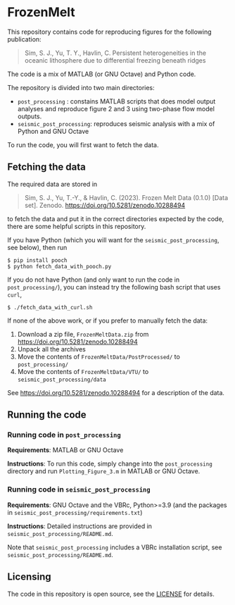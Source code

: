 # FrozenMelt

This repository contains code for reproducing figures for the following publication: 

> Sim, S. J., Yu, T. Y., Havlin, C. Persistent heterogeneities in the oceanic lithosphere due to differential freezing beneath ridges

The code is a mix of MATLAB (or GNU Octave) and Python code. 

The repository is divided into two main directories:

* `post_processing` : constains MATLAB scripts that does model output analyses and reproduce figure 2 and 3 using two-phase flow model outputs. 
* `seismic_post_processing`: reproduces seismic analysis with a mix of Python and GNU Octave

To run the code, you will first want to fetch the data.

## Fetching the data 

The required data are stored in 

> Sim, S. J., Yu, T.-Y., & Havlin, C. (2023). Frozen Melt Data (0.1.0) [Data set]. Zenodo. https://doi.org/10.5281/zenodo.10288494

to fetch the data and put it in the correct directories expected by the code, there
are some helpful scripts in this repository. 

If you have Python (which you will want for the `seismic_post_processing`, 
see below), then run

```commandline
$ pip install pooch
$ python fetch_data_with_pooch.py
```

If you do not have Python (and only want to run the code in `post_processing/`), you can 
instead try the following bash script that uses `curl`,

```commandline
$ ./fetch_data_with_curl.sh
```

If none of the above work, or if you prefer to manually fetch the data:

1. Download a zip file, `FrozenMeltData.zip` from https://doi.org/10.5281/zenodo.10288494
2. Unpack all the archives 
3. Move the contents of `FrozenMeltData/PostProcessed/` to `post_processing/`
4. Move the contents of `FrozenMeltData/VTU/` to `seismic_post_processing/data`

See https://doi.org/10.5281/zenodo.10288494 for a description of the data.

## Running the code 

### Running code in `post_processing`

**Requirements**: MATLAB or GNU Octave

**Instructions**: To run this code, simply change into the `post_processing` 
directory and run `Plotting_Figure_3.m` in MATLAB or GNU Octave.

### Running code in  `seismic_post_processing`

**Requirements**: GNU Octave and the VBRc, Python>=3.9 (and the packages in `seismic_post_processing/requirements.txt`)

**Instructions**: Detailed instructions are provided in `seismic_post_processing/README.md`.

Note that `seismic_post_processing` includes a VBRc installation script, see `seismic_post_processing/README.md`.


## Licensing

The code in this repository is open source, see the [LICENSE](LICENSE) for details.
